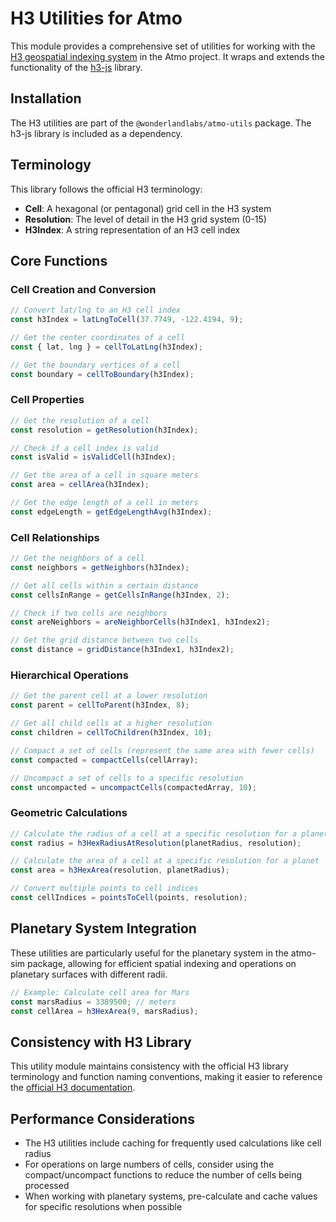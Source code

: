 # H3 Utilities for Atmo

This module provides a comprehensive set of utilities for working with the [H3 geospatial indexing system](https://h3geo.org/) in the Atmo project. It wraps and extends the functionality of the [h3-js](https://github.com/uber/h3-js) library.

## Installation

The H3 utilities are part of the `@wonderlandlabs/atmo-utils` package. The h3-js library is included as a dependency.

## Terminology

This library follows the official H3 terminology:

- **Cell**: A hexagonal (or pentagonal) grid cell in the H3 system
- **Resolution**: The level of detail in the H3 grid system (0-15)
- **H3Index**: A string representation of an H3 cell index

## Core Functions

### Cell Creation and Conversion

```typescript
// Convert lat/lng to an H3 cell index
const h3Index = latLngToCell(37.7749, -122.4194, 9);

// Get the center coordinates of a cell
const { lat, lng } = cellToLatLng(h3Index);

// Get the boundary vertices of a cell
const boundary = cellToBoundary(h3Index);
```

### Cell Properties

```typescript
// Get the resolution of a cell
const resolution = getResolution(h3Index);

// Check if a cell index is valid
const isValid = isValidCell(h3Index);

// Get the area of a cell in square meters
const area = cellArea(h3Index);

// Get the edge length of a cell in meters
const edgeLength = getEdgeLengthAvg(h3Index);
```

### Cell Relationships

```typescript
// Get the neighbors of a cell
const neighbors = getNeighbors(h3Index);

// Get all cells within a certain distance
const cellsInRange = getCellsInRange(h3Index, 2);

// Check if two cells are neighbors
const areNeighbors = areNeighborCells(h3Index1, h3Index2);

// Get the grid distance between two cells
const distance = gridDistance(h3Index1, h3Index2);
```

### Hierarchical Operations

```typescript
// Get the parent cell at a lower resolution
const parent = cellToParent(h3Index, 8);

// Get all child cells at a higher resolution
const children = cellToChildren(h3Index, 10);

// Compact a set of cells (represent the same area with fewer cells)
const compacted = compactCells(cellArray);

// Uncompact a set of cells to a specific resolution
const uncompacted = uncompactCells(compactedArray, 10);
```

### Geometric Calculations

```typescript
// Calculate the radius of a cell at a specific resolution for a planet
const radius = h3HexRadiusAtResolution(planetRadius, resolution);

// Calculate the area of a cell at a specific resolution for a planet
const area = h3HexArea(resolution, planetRadius);

// Convert multiple points to cell indices
const cellIndices = pointsToCell(points, resolution);
```

## Planetary System Integration

These utilities are particularly useful for the planetary system in the atmo-sim package, allowing for efficient spatial indexing and operations on planetary surfaces with different radii.

```typescript
// Example: Calculate cell area for Mars
const marsRadius = 3389500; // meters
const cellArea = h3HexArea(9, marsRadius);
```

## Consistency with H3 Library

This utility module maintains consistency with the official H3 library terminology and function naming conventions, making it easier to reference the [official H3 documentation](https://h3geo.org/docs/).

## Performance Considerations

- The H3 utilities include caching for frequently used calculations like cell radius
- For operations on large numbers of cells, consider using the compact/uncompact functions to reduce the number of cells being processed
- When working with planetary systems, pre-calculate and cache values for specific resolutions when possible
